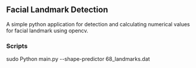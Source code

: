 ## Facial Landmark Detection

A simple python application for detection and calculating numerical values for facial landmark using opencv.

### Scripts

sudo Python main.py --shape-predictor 68_landmarks.dat